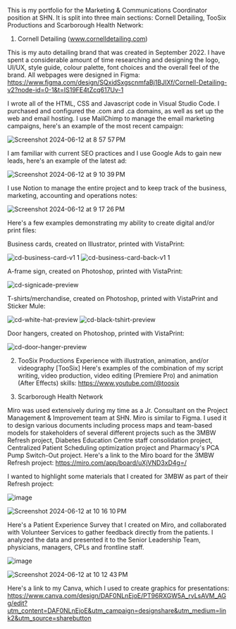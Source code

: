 This is my portfolio for the Marketing & Communications Coordinator position at SHN. It is split into three main sections: Cornell Detailing, TooSix Productions and Scarborough Health Network:

1. Cornell Detailing (www.cornelldetailing.com)

This is my auto detailing brand that was created in September 2022. I have spent a considerable amount of time researching and designing the logo, UI/UX, style guide, colour palette, font choices and the overall feel of the brand. All webpages were designed in Figma: https://www.figma.com/design/SQxidSxgscnmfaBj1BJIXf/Cornell-Detailing-v2?node-id=0-1&t=IS19FE4tZcq617Uv-1

I wrote all of the HTML, CSS and Javascript code in Visual Studio Code. I purchased and configured the .com and .ca domains, as well as set up the web and email hosting. I use MailChimp to manage the email marketing campaigns, here's an example of the most recent campaign:

![Screenshot 2024-06-12 at 8 57 57 PM](https://github.com/srambharose/portfolio/assets/78698182/a116f232-5120-4574-9646-d6611d38032c)


I am familiar with current SEO practices and I use Google Ads to gain new leads, here's an example of the latest ad:

![Screenshot 2024-06-12 at 9 10 39 PM](https://github.com/srambharose/portfolio/assets/78698182/8da944e0-de48-412e-afcb-5001088d1a04)


I use Notion to manage the entire project and to keep track of the business, marketing, accounting and operations notes:

![Screenshot 2024-06-12 at 9 17 26 PM](https://github.com/srambharose/portfolio/assets/78698182/60a0ed29-0493-450b-a6a2-041b30b8dcb6)


Here's a few examples demonstrating my ability to create digital and/or print files:

Business cards, created on Illustrator, printed with VistaPrint:

![cd-business-card-v1 1](https://github.com/srambharose/portfolio/assets/78698182/6de9d87e-a4b1-47eb-9d22-ade043bbe1f1)
![cd-business-card-back-v1 1](https://github.com/srambharose/portfolio/assets/78698182/9b5f37f7-3bfe-44fa-8a99-01047fad19ad)

A-frame sign, created on Photoshop, printed with VistaPrint:

![cd-signicade-preview](https://github.com/srambharose/portfolio/assets/78698182/9b37e5f6-9e51-482d-9899-cd15052f8b3e)


T-shirts/merchandise, created on Photoshop, printed with VistaPrint and Sticker Mule:

![cd-white-hat-preview](https://github.com/srambharose/portfolio/assets/78698182/39852a66-fee9-48e0-baee-8f33cbf55a62)
![cd-black-tshirt-preview](https://github.com/srambharose/portfolio/assets/78698182/81c39c2d-4496-4e7b-b493-fdf110ed8a2e)


Door hangers, created on Photoshop, printed with VistaPrint:

![cd-door-hanger-preview](https://github.com/srambharose/portfolio/assets/78698182/c139b36c-dc3b-4bf5-8a5f-b18769ec19e3)


2. TooSix Productions
Experience with illustration, animation, and/or videography [TooSix] Here's examples of the combination of my script writing, video production, video editing (Premiere Pro) and animation (After Effects) skills:
https://www.youtube.com/@toosix

3. Scarborough Health Network

Miro was used extensively during my time as a Jr. Consultant on the Project Management & Improvement team at SHN. Miro is similar to Figma. I used it to design various documents including process maps and team-based models for stakeholders of several different projects such as the 3MBW Refresh project, Diabetes Education Centre staff consolidation project, Centralized Patient Scheduling optimization project and Pharmacy's PCA Pump Switch-Out project. Here's a link to the Miro board for the 3MBW Refresh project: https://miro.com/app/board/uXjVND3xD4g=/

I wanted to highlight some materials that I created for 3MBW as part of their Refresh project:

![image](https://github.com/srambharose/portfolio/assets/78698182/4027c105-0c02-48d7-b708-c8f0ec558d1a)

![Screenshot 2024-06-12 at 10 16 10 PM](https://github.com/srambharose/portfolio/assets/78698182/3d124f78-2d93-47d5-9bd9-45fe5dc2a6e9)


Here's a Patient Experience Survey that I created on Miro, and collaborated with Volunteer Services to gather feedback directly from the patients. I analyzed the data and presented it to the Senior Leadership Team, physicians, managers, CPLs and frontline staff. 

![image](https://github.com/srambharose/portfolio/assets/78698182/136e935d-bcf4-421c-8d12-cc19bb35754b)

![Screenshot 2024-06-12 at 10 12 43 PM](https://github.com/srambharose/portfolio/assets/78698182/67824291-65a8-46db-bf35-b26eec3c8e64)


Here's a link to my Canva, which I used to create graphics for presentations: https://www.canva.com/design/DAF0NLnEjoE/PT96RXGW5A_rvLsAVM_AGg/edit?utm_content=DAF0NLnEjoE&utm_campaign=designshare&utm_medium=link2&utm_source=sharebutton







